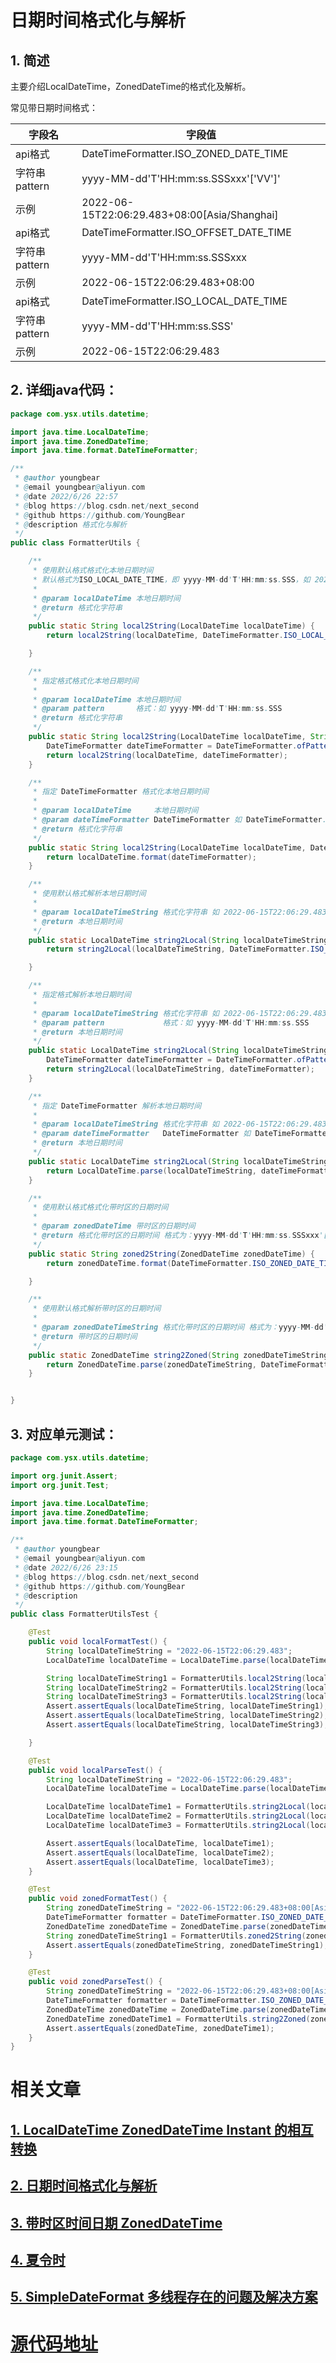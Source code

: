 # 日期时间格式化与解析

## 1. 简述

主要介绍LocalDateTime，ZonedDateTime的格式化及解析。

常见带日期时间格式：

| 字段名        | 字段值                                       |
| ------------- | -------------------------------------------- |
| api格式       | DateTimeFormatter.ISO_ZONED_DATE_TIME        |
| 字符串pattern | yyyy-MM-dd'T'HH:mm:ss.SSSxxx'['VV']'         |
| 示例          | 2022-06-15T22:06:29.483+08:00[Asia/Shanghai] |
| api格式       | DateTimeFormatter.ISO_OFFSET_DATE_TIME       |
| 字符串pattern | yyyy-MM-dd'T'HH:mm:ss.SSSxxx                 |
| 示例          | 2022-06-15T22:06:29.483+08:00                |
| api格式       | DateTimeFormatter.ISO_LOCAL_DATE_TIME        |
| 字符串pattern | yyyy-MM-dd'T'HH:mm:ss.SSS'                   |
| 示例          | 2022-06-15T22:06:29.483                      |

## 2. 详细java代码：

```java
package com.ysx.utils.datetime;

import java.time.LocalDateTime;
import java.time.ZonedDateTime;
import java.time.format.DateTimeFormatter;

/**
 * @author youngbear
 * @email youngbear@aliyun.com
 * @date 2022/6/26 22:57
 * @blog https://blog.csdn.net/next_second
 * @github https://github.com/YoungBear
 * @description 格式化与解析
 */
public class FormatterUtils {

    /**
     * 使用默认格式格式化本地日期时间
     * 默认格式为ISO_LOCAL_DATE_TIME，即 yyyy-MM-dd'T'HH:mm:ss.SSS，如 2022-06-15T22:06:29.483
     *
     * @param localDateTime 本地日期时间
     * @return 格式化字符串
     */
    public static String local2String(LocalDateTime localDateTime) {
        return local2String(localDateTime, DateTimeFormatter.ISO_LOCAL_DATE_TIME);

    }

    /**
     * 指定格式格式化本地日期时间
     *
     * @param localDateTime 本地日期时间
     * @param pattern       格式：如 yyyy-MM-dd'T'HH:mm:ss.SSS
     * @return 格式化字符串
     */
    public static String local2String(LocalDateTime localDateTime, String pattern) {
        DateTimeFormatter dateTimeFormatter = DateTimeFormatter.ofPattern(pattern);
        return local2String(localDateTime, dateTimeFormatter);
    }

    /**
     * 指定 DateTimeFormatter 格式化本地日期时间
     *
     * @param localDateTime     本地日期时间
     * @param dateTimeFormatter DateTimeFormatter 如 DateTimeFormatter.ISO_LOCAL_DATE_TIME
     * @return 格式化字符串
     */
    public static String local2String(LocalDateTime localDateTime, DateTimeFormatter dateTimeFormatter) {
        return localDateTime.format(dateTimeFormatter);
    }

    /**
     * 使用默认格式解析本地日期时间
     *
     * @param localDateTimeString 格式化字符串 如 2022-06-15T22:06:29.483
     * @return 本地日期时间
     */
    public static LocalDateTime string2Local(String localDateTimeString) {
        return string2Local(localDateTimeString, DateTimeFormatter.ISO_LOCAL_DATE_TIME);

    }

    /**
     * 指定格式解析本地日期时间
     *
     * @param localDateTimeString 格式化字符串 如 2022-06-15T22:06:29.483
     * @param pattern             格式：如 yyyy-MM-dd'T'HH:mm:ss.SSS
     * @return 本地日期时间
     */
    public static LocalDateTime string2Local(String localDateTimeString, String pattern) {
        DateTimeFormatter dateTimeFormatter = DateTimeFormatter.ofPattern(pattern);
        return string2Local(localDateTimeString, dateTimeFormatter);
    }

    /**
     * 指定 DateTimeFormatter 解析本地日期时间
     *
     * @param localDateTimeString 格式化字符串 如 2022-06-15T22:06:29.483
     * @param dateTimeFormatter   DateTimeFormatter 如 DateTimeFormatter.ISO_LOCAL_DATE_TIME
     * @return 本地日期时间
     */
    public static LocalDateTime string2Local(String localDateTimeString, DateTimeFormatter dateTimeFormatter) {
        return LocalDateTime.parse(localDateTimeString, dateTimeFormatter);
    }

    /**
     * 使用默认格式格式化带时区的日期时间
     *
     * @param zonedDateTime 带时区的日期时间
     * @return 格式化带时区的日期时间 格式为：yyyy-MM-dd'T'HH:mm:ss.SSSxxx'['VV']' 如 2022-06-15T22:06:29.483+08:00[Asia/Shanghai]
     */
    public static String zoned2String(ZonedDateTime zonedDateTime) {
        return zonedDateTime.format(DateTimeFormatter.ISO_ZONED_DATE_TIME);

    }

    /**
     * 使用默认格式解析带时区的日期时间
     *
     * @param zonedDateTimeString 格式化带时区的日期时间 格式为：yyyy-MM-dd'T'HH:mm:ss.SSSxxx'['VV']' 如 2022-06-15T22:06:29.483+08:00[Asia/Shanghai]
     * @return 带时区的日期时间
     */
    public static ZonedDateTime string2Zoned(String zonedDateTimeString) {
        return ZonedDateTime.parse(zonedDateTimeString, DateTimeFormatter.ISO_ZONED_DATE_TIME);
    }


}

```

## 3. 对应单元测试：

```java
package com.ysx.utils.datetime;

import org.junit.Assert;
import org.junit.Test;

import java.time.LocalDateTime;
import java.time.ZonedDateTime;
import java.time.format.DateTimeFormatter;

/**
 * @author youngbear
 * @email youngbear@aliyun.com
 * @date 2022/6/26 23:15
 * @blog https://blog.csdn.net/next_second
 * @github https://github.com/YoungBear
 * @description
 */
public class FormatterUtilsTest {

    @Test
    public void localFormatTest() {
        String localDateTimeString = "2022-06-15T22:06:29.483";
        LocalDateTime localDateTime = LocalDateTime.parse(localDateTimeString, DateTimeFormatter.ISO_LOCAL_DATE_TIME);

        String localDateTimeString1 = FormatterUtils.local2String(localDateTime);
        String localDateTimeString2 = FormatterUtils.local2String(localDateTime, "yyyy-MM-dd'T'HH:mm:ss.SSS");
        String localDateTimeString3 = FormatterUtils.local2String(localDateTime, DateTimeFormatter.ISO_LOCAL_DATE_TIME);
        Assert.assertEquals(localDateTimeString, localDateTimeString1);
        Assert.assertEquals(localDateTimeString, localDateTimeString2);
        Assert.assertEquals(localDateTimeString, localDateTimeString3);

    }

    @Test
    public void localParseTest() {
        String localDateTimeString = "2022-06-15T22:06:29.483";
        LocalDateTime localDateTime = LocalDateTime.parse(localDateTimeString, DateTimeFormatter.ISO_LOCAL_DATE_TIME);

        LocalDateTime localDateTime1 = FormatterUtils.string2Local(localDateTimeString);
        LocalDateTime localDateTime2 = FormatterUtils.string2Local(localDateTimeString, "yyyy-MM-dd'T'HH:mm:ss.SSS");
        LocalDateTime localDateTime3 = FormatterUtils.string2Local(localDateTimeString, DateTimeFormatter.ISO_LOCAL_DATE_TIME);

        Assert.assertEquals(localDateTime, localDateTime1);
        Assert.assertEquals(localDateTime, localDateTime2);
        Assert.assertEquals(localDateTime, localDateTime3);
    }

    @Test
    public void zonedFormatTest() {
        String zonedDateTimeString = "2022-06-15T22:06:29.483+08:00[Asia/Shanghai]";
        DateTimeFormatter formatter = DateTimeFormatter.ISO_ZONED_DATE_TIME;
        ZonedDateTime zonedDateTime = ZonedDateTime.parse(zonedDateTimeString, formatter);
        String zonedDateTimeString1 = FormatterUtils.zoned2String(zonedDateTime);
        Assert.assertEquals(zonedDateTimeString, zonedDateTimeString1);
    }

    @Test
    public void zonedParseTest() {
        String zonedDateTimeString = "2022-06-15T22:06:29.483+08:00[Asia/Shanghai]";
        DateTimeFormatter formatter = DateTimeFormatter.ISO_ZONED_DATE_TIME;
        ZonedDateTime zonedDateTime = ZonedDateTime.parse(zonedDateTimeString, formatter);
        ZonedDateTime zonedDateTime1 = FormatterUtils.string2Zoned(zonedDateTimeString);
        Assert.assertEquals(zonedDateTime, zonedDateTime1);
    }
}

```









# 相关文章

## [1. LocalDateTime ZonedDateTime Instant 的相互转换](https://github.com/YoungBear/JavaUtils/blob/master/mdfiles/datetime/ConvertUtils.md)

## [2. 日期时间格式化与解析](https://github.com/YoungBear/JavaUtils/blob/master/mdfiles/datetime/FormatterUtils.md)

## [3. 带时区时间日期 ZonedDateTime](https://github.com/YoungBear/JavaUtils/blob/master/mdfiles/datetime/ZonedDateTimeUtils.md)

## [4. 夏令时](https://github.com/YoungBear/JavaUtils/blob/master/mdfiles/datetime/dst.md)

## [5. SimpleDateFormat 多线程存在的问题及解决方案](https://github.com/YoungBear/JavaUtils/blob/master/mdfiles/datetime/SimpleDateFormat.md)



# [源代码地址](https://github.com/YoungBear/JavaUtils)
